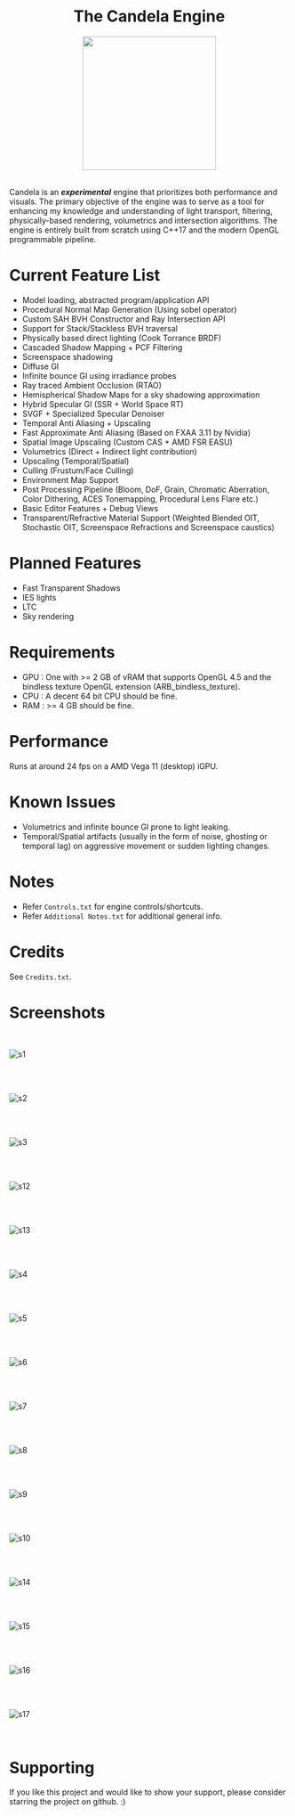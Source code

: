 <!-- Allow this file to not have a first line heading -->
<!-- markdownlint-disable-file MD041 -->

<!-- inline html -->
<!-- markdownlint-disable-file MD033 -->

<div align="center">

# The Candela Engine
  
<img src="https://github.com/swr06/Candela/blob/MainBranch/Branding/logo.png" data-canonical-src="https://github.com/swr06/Candela/blob/MainBranch/Branding/logo.png" width="240" height="240" />
  
</div>
</br>

Candela is an ***experimental*** engine that prioritizes both performance and visuals. The primary objective of the engine was to serve as a tool for enhancing my knowledge and understanding of light transport, filtering, physically-based rendering, volumetrics and intersection algorithms. The engine is entirely built from scratch using C++17 and the modern OpenGL programmable pipeline.

</div>

# Current Feature List 
- Model loading, abstracted program/application API
- Procedural Normal Map Generation (Using sobel operator)
- Custom SAH BVH Constructor and Ray Intersection API
- Support for Stack/Stackless BVH traversal
- Physically based direct lighting (Cook Torrance BRDF)
- Cascaded Shadow Mapping + PCF Filtering 
- Screenspace shadowing 
- Diffuse GI
- Infinite bounce GI using irradiance probes
- Ray traced Ambient Occlusion (RTAO)
- Hemispherical Shadow Maps for a sky shadowing approximation
- Hybrid Specular GI (SSR + World Space RT)
- SVGF + Specialized Specular Denoiser
- Temporal Anti Aliasing + Upscaling
- Fast Approximate Anti Aliasing (Based on FXAA 3.11 by Nvidia)
- Spatial Image Upscaling (Custom CAS + AMD FSR EASU)
- Volumetrics (Direct + Indirect light contribution)
- Upscaling (Temporal/Spatial)
- Culling (Frustum/Face Culling)
- Environment Map Support 
- Post Processing Pipeline (Bloom, DoF, Grain, Chromatic Aberration, Color Dithering, ACES Tonemapping, Procedural Lens Flare etc.)
- Basic Editor Features + Debug Views
- Transparent/Refractive Material Support (Weighted Blended OIT, Stochastic OIT, Screenspace Refractions and Screenspace caustics)

# Planned Features
- Fast Transparent Shadows
- IES lights
- LTC
- Sky rendering

# Requirements  
- GPU : One with >= 2 GB of vRAM that supports OpenGL 4.5 and the bindless texture OpenGL extension (ARB_bindless_texture).
- CPU : A decent 64 bit CPU should be fine. 
- RAM : >= 4 GB should be fine.

# Performance 
Runs at around 24 fps on a AMD Vega 11 (desktop) iGPU. 

# Known Issues
- Volumetrics and infinite bounce GI prone to light leaking.
- Temporal/Spatial artifacts (usually in the form of noise, ghosting or temporal lag) on aggressive movement or sudden lighting changes.

# Notes
- Refer `Controls.txt` for engine controls/shortcuts.
- Refer `Additional Notes.txt` for additional general info.

# Credits 
See `Credits.txt`.

# Screenshots

</br>

![s1](https://github.com/swr06/Candela/blob/MainBranch/Screenshots/1.png)

</br>

</br>

![s2](https://github.com/swr06/Candela/blob/MainBranch/Screenshots/2.png)

</br>

</br>

![s3](https://github.com/swr06/Candela/blob/MainBranch/Screenshots/3.png)

</br>

</br>

![s12](https://github.com/swr06/Candela/blob/MainBranch/Screenshots/12.png)

</br>

</br>

![s13](https://github.com/swr06/Candela/blob/MainBranch/Screenshots/13.png)

</br>

</br>

![s4](https://github.com/swr06/Candela/blob/MainBranch/Screenshots/4.png)

</br>

</br>

![s5](https://github.com/swr06/Candela/blob/MainBranch/Screenshots/5.png)

</br>

</br>

![s6](https://github.com/swr06/Candela/blob/MainBranch/Screenshots/6.png)

</br>

</br>

![s7](https://github.com/swr06/Candela/blob/MainBranch/Screenshots/7.png)

</br>

</br>

![s8](https://github.com/swr06/Candela/blob/MainBranch/Screenshots/8.png)

</br>

</br>

![s9](https://github.com/swr06/Candela/blob/MainBranch/Screenshots/9.png)

</br>


</br>

![s10](https://github.com/swr06/Candela/blob/MainBranch/Screenshots/10.png)

</br>

</br>

![s14](https://github.com/swr06/Candela/blob/MainBranch/Screenshots/14.png)

</br>

</br>

![s15](https://github.com/swr06/Candela/blob/MainBranch/Screenshots/15.png)

</br>

</br>

![s16](https://github.com/swr06/Candela/blob/MainBranch/Screenshots/16.png)

</br>

</br>

![s17](https://github.com/swr06/Candela/blob/MainBranch/Screenshots/17.png)

</br>

# Supporting

If you like this project and would like to show your support, please consider starring the project on github. :)
